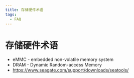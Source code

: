 ```yaml
---
title: 存储硬件术语
tags:
  - FAQ
---
```


# 存储硬件术语

- eMMC - embedded non-volatile memory system
- DRAM - Dynamic Random-access Memory
- https://www.seagate.com/support/downloads/seatools/
